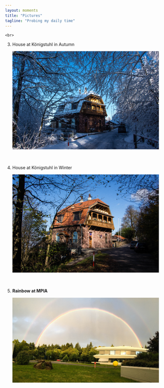 ```yaml
---
layout: moments
title: "Pictures"
tagline: "Probing my daily time"
---
```

    <br>
3. House at Königstuhl in Autumn
    <div> <img src="/img/house.jpg" alt=""> </div>
    <br />

    <br>
2. House at Königstuhl in Winter
    <div> <img src="/img/house1.jpg" alt=""> </div>
    <br />

    <br>
1. **Rainbow at MPIA**
    <div> <img src="/img/rainbow.jpg" alt=""> </div>
    <br />
